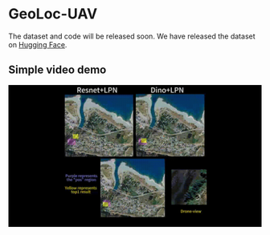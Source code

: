 # GeoLoc-UAV
The dataset and code will be released soon.
We have released the dataset on [Hugging Face](https://huggingface.co/datasets/RingoWRW97/UAV-GeoLoc).


## Simple video demo
![demo](demo_small.gif)

